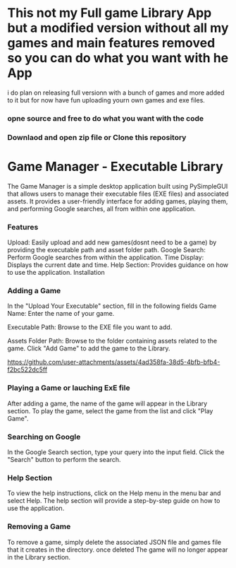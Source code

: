 # This not my Full game Library App but a modified version without all my games and main features removed so you can do what you want with he App 
i do plan on releasing full versionn with a bunch of games and more added to it but for now have fun uploading yourn own games and exe files.

### opne source and free to do what you want with the code 
### Downlaod and open zip file or Clone this repository 

# Game Manager - Executable Library
The Game Manager is a simple desktop application built using PySimpleGUI that allows users to manage their executable files (EXE files) and associated assets. It provides a user-friendly interface for adding games, playing them, and performing Google searches, all from within one application.

### Features
Upload: Easily upload and add new games(dosnt need to be a game) by providing the executable path and asset folder path.
Google Search: Perform Google searches from within the application.
Time Display: Displays the current date and time.
Help Section: Provides guidance on how to use the application.
Installation 

### Adding a Game
In the "Upload Your Executable" section, fill in the following fields
Game Name: Enter the name of your game.

Executable Path: Browse to the EXE file you want to add.

Assets Folder Path: Browse to the folder containing assets related to the game.
Click "Add Game" to add the game to the Library.

https://github.com/user-attachments/assets/4ad358fa-38d5-4bfb-bfb4-f2bc522dc5ff

### Playing a Game or lauching ExE file
After adding a game, the name of the game will appear in the Library section.
To play the game, select the game from the list and click "Play Game".

### Searching on Google
In the Google Search section, type your query into the input field.
Click the "Search" button to perform the search.

### Help Section
To view the help instructions, click on the Help menu in the menu bar and select Help.
The help section will provide a step-by-step guide on how to use the application.

### Removing a Game
To remove a game, simply delete the associated JSON file and games file that it creates in the directory.
once deleted The game will no longer appear in the Library section.
